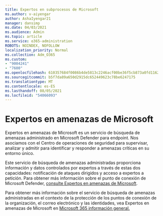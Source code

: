 ```yaml
---
title: Expertos en subprocesos de Microsoft
ms.author: v-aiyengar
author: AshaIyengar21
manager: dansimp
ms.date: 04/03/2021
ms.audience: Admin
ms.topic: article
ms.service: o365-administration
ROBOTS: NOINDEX, NOFOLLOW
localization_priority: Normal
ms.collection: Adm_O365
ms.custom:
- "9004241"
- "7600"
ms.openlocfilehash: 610357684f0086b4de5813c2246acf00be36f5cb873a0fd1162b00fd0e57eb42
ms.sourcegitcommit: b5f7da89a650d2915dc652449623c78be6247175
ms.translationtype: MT
ms.contentlocale: es-ES
ms.lasthandoff: 08/05/2021
ms.locfileid: "54066093"
---
```

# <a name="microsoft-threat-experts"></a>Expertos en amenazas de Microsoft

Expertos en amenazas de Microsoft es un servicio de búsqueda de amenazas administrado en Microsoft Defender para endpoint.  Nos asociamos con el Centro de operaciones de seguridad para supervisar, analizar y admitir para identificar y responder a amenazas críticas en su entorno único.

Este servicio de búsqueda de amenazas administradas proporciona información y datos controlados por expertos a través de estas dos capacidades: notificación de ataques dirigidos y acceso a expertos a petición. Para obtener más información sobre el punto de conexión de Microsoft Defender, [consulte Expertos en amenazas de Microsoft]( https://docs.microsoft.com/microsoft-365/security/defender-endpoint/microsoft-threat-experts).

Para obtener más información sobre el servicio de búsqueda de amenazas administradas en el contexto de la protección de los puntos de conexión de la organización, el correo electrónico y las identidades, vea Expertos en amenazas de Microsoft en [Microsoft 365 información general.](https://docs.microsoft.com/microsoft-365/security/mtp/microsoft-threat-experts?view=o365-worldwide)